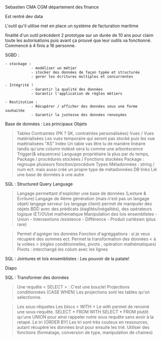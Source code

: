 Sebastien CMA CGM département des finance 


Est rentré dev data

L'outil qu'il utilise met en place un système de facturation maritime 

finalité d'un outil précédent 2 prototype sur un durée de 10 ans pour claim toute les autorisations puis avant ça prouvé que leur outils va fonctionné. Commencé à 4 finis a 16 personne. 

SGBD : 
    
    - stockage : 
                - modéliser un métier 
                - stocker des données de façon typée et structurée 
                - gerer les écritures multiples et concurrentes

    - Intégrité ! 
                - Garantir la qualité des données 
                - Garantir l'application de règles métiers 
    
    - Restitution :
                - Récupérer / afficher des données sous une forme souhaitée 
                - Garantir la justesse des données renvoyées 

Base de données : Les principaux Objets 
> Tables 
> Contraintes (PK ? SK, contraintes personalisées)
> Vues / Vues matérialisées 
    Les vues temporaire qui seront pas stocké puis les vue maétrialisées "AS"
> Index 
Un table vas être lu de manière linéaire tandis qu'une column indéxé sera lu comme une arboréscence
> Trigger(& séquences)
    Language propriétaire la plus par du temps, 
> Package / procédures stockées / Fonctions stockées 
    Package : regroupe plusieurs fonction/procédure
> Types 
    Métadonnées : string / num ect. mais aussi créé un propre type de métadonnées
> DB links
    Lié une base de données à une autre 

SQL : Structured Query Language

> Langage permettant d'exploiter une base de données (Lexture & Ecriture)
> Langage de 4ème génération (mais n'est pas un langage objet)
> langage serveur (vs langage client)
> permet de manipuler des objets BDD avec des prédicats (éaglités/inégalités), des opérateurs logique (ET/OU)et mathématique 
> Manipulation des lois ensemblistes 
    - Union 
    - Intersextions /existence 
    - Différence 
    - Produit cartésien (plus rare)

> Permet d'agréger les données 
   Fonction d'agréggations : si je veux récupéré des sommes ect.
> Permet la transformation des données < à la volées > (règles conditionnelles, pivots , opération mathématiques)
    Pivots : interchangé les colum avec les lignes

SQL : Jointures et lois ensemblistes : Les pouvoir de la patate!

Diapo

SQL : Transformer des données 

> Une requête < SELECT > : C'est une boucle!
> Projections conditionnées (CASE WHEN)
Les projections sont les tables qu'on selectionne.

> Les sous-rêquetes
> Les blocs < WITH >
    Le with permet de renomé une sous-requête. SELECT * FROM WITH SELECT * FROM plutôt qu'une UNION pour ainsi rappeler notre sous requête sans avoir à la retapé. 
> Le tri (ORDER BY)
    Les tri sont très couteux en ressources, autant récupéré les données brut pour ensuite les trié. 
> Utiliser des fonctions (formatage, conversion de type, manipulation de chaines)


